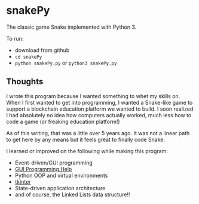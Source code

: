 # snakePy

The classic game Snake implemented with Python 3.

To run:

- download from github
- `cd snakePy`
- `python snakePy.py` or `python3 snakePy.py`

## Thoughts
I wrote this program because I wanted something to whet my skills
on. When I first wanted to get into programming, I wanted
a Snake-like game to support a blockchain education platform we wanted to build.
I soon realized I had absolutely no idea how computers actually worked, much less how to code a
game (or freaking education platform!)

As of this writing, that was a little over 5 years ago. It was not
a linear path to get here by any means but it feels great to finally code Snake.

I learned or improved on the following while making this program:

- Event-driven/GUI programming
- [GUI Programming Help](http://www.alan-g.me.uk/tutor/tutgui.htm)
- Python OOP and virtual environments
- [tkinter](http://effbot.org/tkinterbook/)
- State-driven application architecture
- and of course, the Linked Lists data structure!!
